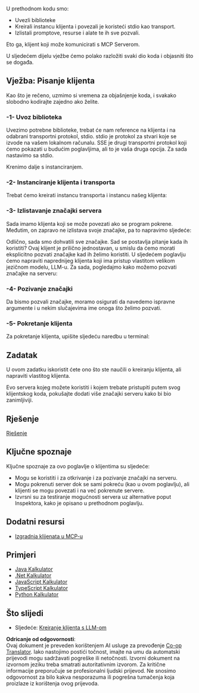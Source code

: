 <!--
CO_OP_TRANSLATOR_METADATA:
{
  "original_hash": "4cc245e2f4ea5db5e2b8c2cd1dadc4b4",
  "translation_date": "2025-07-13T18:21:47+00:00",
  "source_file": "03-GettingStarted/02-client/README.md",
  "language_code": "hr"
}
-->
U prethodnom kodu smo:

- Uvezli biblioteke
- Kreirali instancu klijenta i povezali je koristeći stdio kao transport.
- Izlistali promptove, resurse i alate te ih sve pozvali.

Eto ga, klijent koji može komunicirati s MCP Serverom.

U sljedećem dijelu vježbe ćemo polako razložiti svaki dio koda i objasniti što se događa.

## Vježba: Pisanje klijenta

Kao što je rečeno, uzmimo si vremena za objašnjenje koda, i svakako slobodno kodirajte zajedno ako želite.

### -1- Uvoz biblioteka

Uvezimo potrebne biblioteke, trebat će nam reference na klijenta i na odabrani transportni protokol, stdio. stdio je protokol za stvari koje se izvode na vašem lokalnom računalu. SSE je drugi transportni protokol koji ćemo pokazati u budućim poglavljima, ali to je vaša druga opcija. Za sada nastavimo sa stdio. 

Krenimo dalje s instanciranjem.

### -2- Instanciranje klijenta i transporta

Trebat ćemo kreirati instancu transporta i instancu našeg klijenta:

### -3- Izlistavanje značajki servera

Sada imamo klijenta koji se može povezati ako se program pokrene. Međutim, on zapravo ne izlistava svoje značajke, pa to napravimo sljedeće:

Odlično, sada smo dohvatili sve značajke. Sad se postavlja pitanje kada ih koristiti? Ovaj klijent je prilično jednostavan, u smislu da ćemo morati eksplicitno pozvati značajke kad ih želimo koristiti. U sljedećem poglavlju ćemo napraviti naprednijeg klijenta koji ima pristup vlastitom velikom jezičnom modelu, LLM-u. Za sada, pogledajmo kako možemo pozvati značajke na serveru:

### -4- Pozivanje značajki

Da bismo pozvali značajke, moramo osigurati da navedemo ispravne argumente i u nekim slučajevima ime onoga što želimo pozvati.

### -5- Pokretanje klijenta

Za pokretanje klijenta, upišite sljedeću naredbu u terminal:

## Zadatak

U ovom zadatku iskoristit ćete ono što ste naučili o kreiranju klijenta, ali napraviti vlastitog klijenta.

Evo servera kojeg možete koristiti i kojem trebate pristupiti putem svog klijentskog koda, pokušajte dodati više značajki serveru kako bi bio zanimljiviji.

## Rješenje

[Rješenje](./solution/README.md)

## Ključne spoznaje

Ključne spoznaje za ovo poglavlje o klijentima su sljedeće:

- Mogu se koristiti i za otkrivanje i za pozivanje značajki na serveru.
- Mogu pokrenuti server dok se sami pokreću (kao u ovom poglavlju), ali klijenti se mogu povezati i na već pokrenute servere.
- Izvrsni su za testiranje mogućnosti servera uz alternative poput Inspektora, kako je opisano u prethodnom poglavlju.

## Dodatni resursi

- [Izgradnja klijenata u MCP-u](https://modelcontextprotocol.io/quickstart/client)

## Primjeri

- [Java Kalkulator](../samples/java/calculator/README.md)
- [.Net Kalkulator](../../../../03-GettingStarted/samples/csharp)
- [JavaScript Kalkulator](../samples/javascript/README.md)
- [TypeScript Kalkulator](../samples/typescript/README.md)
- [Python Kalkulator](../../../../03-GettingStarted/samples/python)

## Što slijedi

- Sljedeće: [Kreiranje klijenta s LLM-om](../03-llm-client/README.md)

**Odricanje od odgovornosti**:  
Ovaj dokument je preveden korištenjem AI usluge za prevođenje [Co-op Translator](https://github.com/Azure/co-op-translator). Iako nastojimo postići točnost, imajte na umu da automatski prijevodi mogu sadržavati pogreške ili netočnosti. Izvorni dokument na izvornom jeziku treba smatrati autoritativnim izvorom. Za kritične informacije preporučuje se profesionalni ljudski prijevod. Ne snosimo odgovornost za bilo kakva nesporazuma ili pogrešna tumačenja koja proizlaze iz korištenja ovog prijevoda.